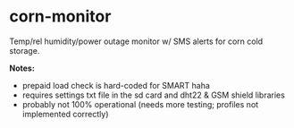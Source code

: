 # corn-monitor
Temp/rel humidity/power outage monitor w/ SMS alerts for corn cold storage.

**Notes:**
  - prepaid load check is hard-coded for SMART haha
  - requires settings txt file in the sd card and dht22 & GSM shield libraries
  - probably not 100% operational (needs more testing; profiles not implemented correctly)
